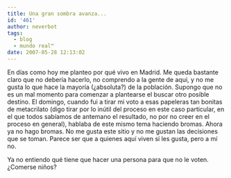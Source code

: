 ```yaml
---
title: Una gran sombra avanza...
id: '461'
author: neverbot
tags:
  - blog
  - mundo real™
date: 2007-05-28 12:13:02
---
```


En días como hoy me planteo por qué vivo en Madrid. Me queda bastante claro que no debería hacerlo, no comprendo a la gente de aquí, y no me gusta lo que hace la mayoría (¿absoluta?) de la población. Supongo que no es un mal momento para comenzar a plantearse el buscar otro posible destino. El domingo, cuando fui a tirar mi voto a esas papeleras tan bonitas de metacrilato (digo tirar por lo inútil del proceso en este caso particular, en el que todos sabíamos de antemano el resultado, no por no creer en el proceso en general), hablaba de este mismo tema haciendo bromas. Ahora ya no hago bromas. No me gusta este sitio y no me gustan las decisiones que se toman. Parece ser que a quienes aquí viven sí les gusta, pero a mí no.

Ya no entiendo qué tiene que hacer una persona para que no le voten. ¿Comerse niños?
